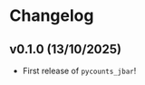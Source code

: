 # Changelog

<!--next-version-placeholder-->

## v0.1.0 (13/10/2025)

- First release of `pycounts_jbar`!
